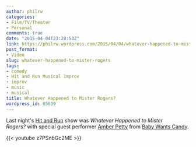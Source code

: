 ```yaml
---
author: philrw
categories:
- Film/TV/Theater
- Personal
comments: true
date: "2015-04-04T23:28:53Z"
link: https://philrw.wordpress.com/2015/04/04/whatever-happened-to-mister-rogers/
post_format:
- Video
slug: whatever-happened-to-mister-rogers
tags:
- comedy
- Hit and Run Musical Improv
- improv
- music
- musical
title: Whatever Happened to Mister Rogers?
wordpress_id: 85639
---
```


Last night's [Hit and Run](https://www.facebook.com/HNRimprov) show was *Whatever Happened to Mister Rogers?* with special guest performer [Amber Petty](http://amberpetty.tumblr.com/) from [Baby Wants Candy](http://babywantscandy.com/).

{{< youtube z7PSnbGc2ME >}}

